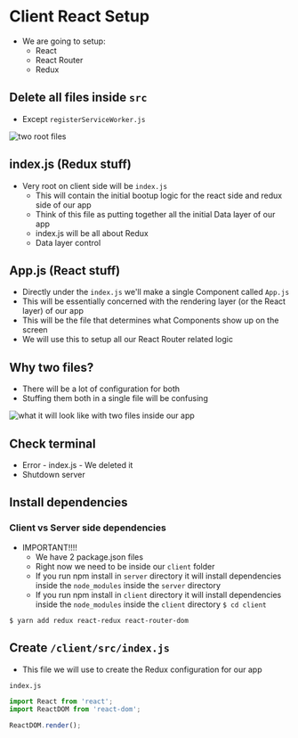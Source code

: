 # Client React Setup
* We are going to setup:
    - React
    - React Router
    - Redux

## Delete all files inside `src`
* Except `registerServiceWorker.js`

![two root files](https://i.imgur.com/QrnElsg.png)

## index.js (Redux stuff)
* Very root on client side will be `index.js`
    - This will contain the initial bootup logic for the react side and redux side of our app
    - Think of this file as putting together all the initial Data layer of our app
    - index.js will be all about Redux
    - Data layer control

## App.js (React stuff)
* Directly under the `index.js` we'll make a single Component called `App.js`
* This will be essentially concerned with the rendering layer (or the React layer) of our app
* This will be the file that determines what Components show up on the screen
* We will use this to setup all our React Router related logic

## Why two files?
* There will be a lot of configuration for both
* Stuffing them both in a single file will be confusing

![what it will look like with two files inside our app](https://i.imgur.com/ToVyiTT.png)

## Check terminal
* Error - index.js - We deleted it
* Shutdown server

## Install dependencies

### Client vs Server side dependencies
* IMPORTANT!!!!
    - We have 2 package.json files
    - Right now we need to be inside our `client` folder
    - If you run npm install in `server` directory it will install dependencies inside the `node_modules` inside the `server` directory
    - If you run npm install in `client` directory it will install dependencies inside the `node_modules` inside the `client` directory
`$ cd client`

`$ yarn add redux react-redux react-router-dom`

## Create `/client/src/index.js`
* This file we will use to create the Redux configuration for our app

`index.js`

```js
import React from 'react';
import ReactDOM from 'react-dom';

ReactDOM.render();
```


